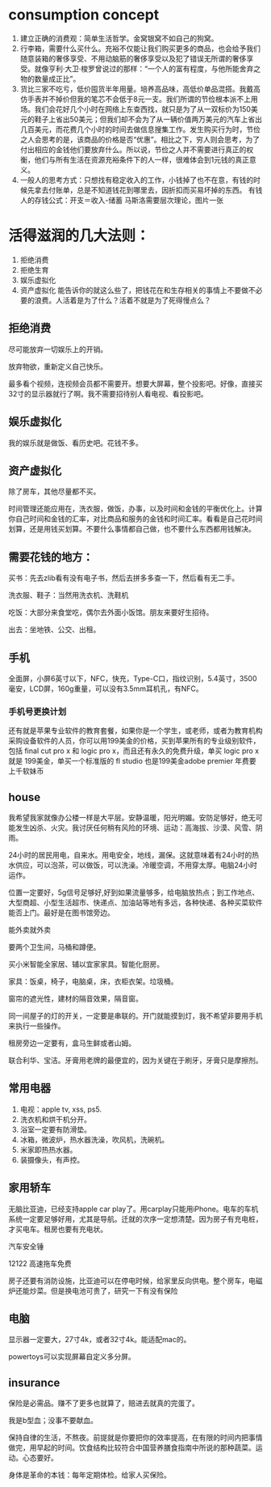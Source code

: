 # consumption concept
1. 建立正确的消费观：简单生活哲学。金窝银窝不如自己的狗窝。
2. 行李箱，需要什么买什么。充裕不仅能让我们购买更多的商品，也会给予我们随意装箱的奢侈享受、不用动脑筋的奢侈享受以及犯了错误无所谓的奢侈享受。就像亨利·大卫·梭罗曾说过的那样：“一个人的富有程度，与他所能舍弃之物的数量成正比”。
3. 货比三家不吃亏，低价囤货半年用量。培养高品味，高低价单品混搭。我戴高仿手表并不掉价但我的笔芯不会低于8元一支。我们所谓的节俭根本派不上用场。我们会花好几个小时在网络上东查西找，就只是为了从一双标价为150美元的鞋子上省出50美元；但我们却不会为了从一辆价值两万美元的汽车上省出几百美元，而花费几个小时的时间去做信息搜集工作。发生购买行为时，节俭之人会思考的是，该商品的价格是否“优惠”。相比之下，穷人则会思考，为了付出相应的金钱他们要放弃什么。所以说，节俭之人并不需要进行真正的权衡，他们与所有生活在资源充裕条件下的人一样，很难体会到1元钱的真正意义。
4. 一般人的思考方式：只想找有稳定收入的工作，小钱掉了也不在意，有钱的时候先拿去付账单，总是不知道钱花到哪里去，因折扣而买易坏掉的东西。
有钱人的存钱公式：开支＝收入-储蓄
马斯洛需要层次理论，图片一张
# 活得滋润的几大法则：
1. 拒绝消费
2. 拒绝生育
3. 娱乐虚拟化
4. 资产虚拟化
能告诉你的就这么些了，把钱花在和生存相关的事情上不要做不必要的浪费。人活着是为了什么？活着不就是为了死得慢点么？
## 拒绝消费
尽可能放弃一切娱乐上的开销。

放弃物欲，重新定义自己快乐。

最多看个视频，连视频会员都不需要开。想要大屏幕，整个投影吧。好像，直接买32寸的显示器就行了啊。我不需要招待别人看电视、看投影吧。
## 娱乐虚拟化
我的娱乐就是做饭、看历史吧。花钱不多。
## 资产虚拟化
除了房车，其他尽量都不买。

时间管理还能应用在，洗衣服，做饭，办事，以及时间和金钱的平衡优化上。计算你自己时间和金钱的汇率，对比商品和服务的金钱和时间汇率。看看是自己花时间划算，还是用钱买划算。不要什么事情都自己做，也不要什么东西都用钱解决。
## 需要花钱的地方：
买书：先去zlib看有没有电子书，然后去拼多多查一下，然后看有无二手。

洗衣服、鞋子：当然用洗衣机、洗鞋机

吃饭：大部分来食堂吃，偶尔去外面小饭馆。朋友来要好生招待。

出去：坐地铁、公交、出租。
## 手机
全面屏，小屏6英寸以下，NFC，快充，Type-C口，指纹识别，5.4英寸，3500毫安，LCD屏，160g重量，可以没有3.5mm耳机孔，有NFC。
### 手机号更换计划
还有就是苹果专业软件的教育套餐，如果你是一个学生，或老师，或者为教育机构采购设备软件的人员，你可以用199美金的价格，买到苹果所有的专业级别软件，包括 final cut pro x 和 logic pro x，而且还有永久的免费升级，单买 logic pro x 就是 199美金，单买一个标准版的 fl studio 也是199美金adobe premier 年费要上千软妹币
## house
我希望我家就像办公楼一样是大平层。安静温暖，阳光明媚。安防足够好，绝无可能发生凶杀、火灾。我讨厌任何稍有风险的环境、运动：高海拔、沙漠、风雪、阴雨。

24小时的居民用电，自来水。用电安全，地线，漏保。这就意味着有24小时的热水供应，可以泡茶，可以做饭，可以洗澡。冷暖空调，不用穿太厚。电脑24小时运作。

位置一定要好，5g信号足够好,好到如果流量够多，给电脑放热点；到工作地点、大型商超、小型生活超市、快递点、加油站等地有多远，各种快递、各种买菜软件能否上门。最好是在图书馆旁边。

能外卖就外卖

要两个卫生间，马桶和蹲便。

买小米智能全家居、辅以宜家家具。智能化厨房。

家具：饭桌，椅子，电脑桌，床，衣柜衣架。垃圾桶。

窗帘的遮光性，建材的隔音效果，隔音窗。

同一间屋子的灯的开关，一定要是串联的。开门就能摸到灯，我不希望非要用手机来执行一些操作。

租房旁边一定要有，盒马生鲜或者山姆。

联合利华、宝洁。牙膏用老牌的最便宜的，因为关键在于刷牙，牙膏只是摩擦剂。
## 常用电器
1. 电视：apple tv, xss, ps5.
2. 洗衣机和烘干机分开。
3. 浴室一定要有防滑垫。
4. 冰箱，微波炉，热水器洗澡，吹风机，洗碗机。
5. 米家即热热水器。
6. 装摄像头，有声控。
## 家用轿车
无脑比亚迪，已经支持apple car play了。用carplay只能用iPhone。电车的车机系统一定要足够好用，尤其是导航。迁就的次序一定想清楚。因为房子有充电桩，才买电车。租房也要有充电状。

汽车安全锤

12122 高速拖车免费

房子还要有消防设施，比亚迪可以在停电时候，给家里反向供电。整个房车，电磁炉还能炒菜。但是换电池可贵了，研究一下有没有保险
## 电脑
显示器一定要大，27寸4k，或者32寸4k。能适配mac的。

powertoys可以实现屏幕自定义多分屏。
## insurance
保险是必需品。赚不了更多也就算了，赔进去就真的完蛋了。

我是b型血；没事不要献血。

保持自律的生活，不熬夜。前提就是你要把你的效率提高，在有限的时间内把事情做完，用早起的时间。饮食结构比较符合中国营养膳食指南中所说的那种蔬菜。运动。心态要好。

身体是革命的本钱：每年定期体检。给家人买保险。
